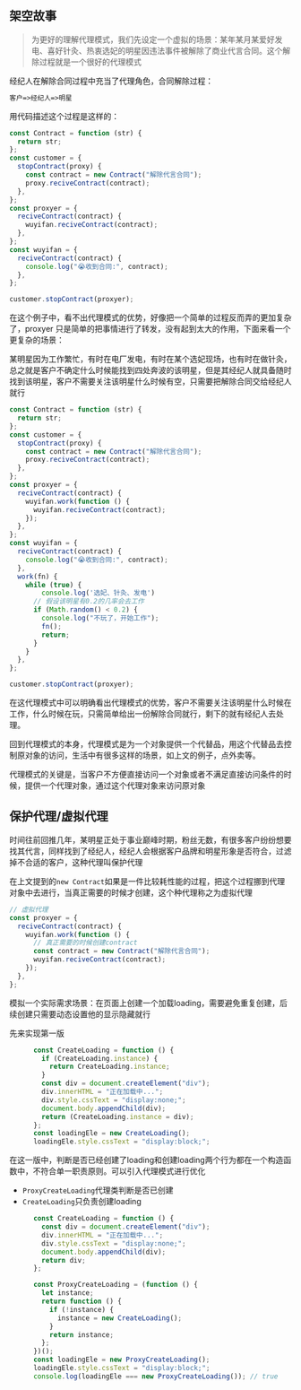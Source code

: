 ## 架空故事

> 为更好的理解代理模式，我们先设定一个虚拟的场景：某年某月某爱好发电、喜好针灸、热衷选妃的明星因违法事件被解除了商业代言合同。这个解除过程就是一个很好的代理模式

经纪人在解除合同过程中充当了代理角色，合同解除过程：

```html
客户=>经纪人=>明星
```

用代码描述这个过程是这样的：

```js
const Contract = function (str) {
  return str;
};
const customer = {
  stopContract(proxy) {
    const contract = new Contract("解除代言合同");
    proxy.reciveContract(contract);
  },
};
const proxyer = {
  reciveContract(contract) {
    wuyifan.reciveContract(contract);
  },
};
const wuyifan = {
  reciveContract(contract) {
    console.log("😭收到合同:", contract);
  },
};

customer.stopContract(proxyer);
```

在这个例子中，看不出代理模式的优势，好像把一个简单的过程反而弄的更加复杂了，proxyer 只是简单的把事情进行了转发，没有起到太大的作用，下面来看一个更复杂的场景：

某明星因为工作繁忙，有时在电厂发电，有时在某个选妃现场，也有时在做针灸，总之就是客户不确定什么时候能找到四处奔波的该明星，但是其经纪人就具备随时找到该明星，客户不需要关注该明星什么时候有空，只需要把解除合同交给经纪人就行

```js
const Contract = function (str) {
  return str;
};
const customer = {
  stopContract(proxy) {
    const contract = new Contract("解除代言合同");
    proxy.reciveContract(contract);
  },
};
const proxyer = {
  reciveContract(contract) {
    wuyifan.work(function () {
      wuyifan.reciveContract(contract);
    });
  },
};
const wuyifan = {
  reciveContract(contract) {
    console.log("😭收到合同:", contract);
  },
  work(fn) {
    while (true) {
    	console.log('选妃、针灸、发电')
      // 假设该明星有0.2的几率会去工作
      if (Math.random() < 0.2) {
        console.log("不玩了，开始工作");
        fn();
        return;
      }
    }
  },
};

customer.stopContract(proxyer);
```

在这代理模式中可以明确看出代理模式的优势，客户不需要关注该明星什么时候在工作，什么时候在玩，只需简单给出一份解除合同就行，剩下的就有经纪人去处理。

回到代理模式的本身，代理模式是为一个对象提供一个代替品，用这个代替品去控制原对象的访问，生活中有很多这样的场景，如上文的例子，点外卖等。

代理模式的关键是，当客户不方便直接访问一个对象或者不满足直接访问条件的时候，提供一个代理对象，通过这个代理对象来访问原对象

## 保护代理/虚拟代理

时间往前回推几年，某明星正处于事业巅峰时期，粉丝无数，有很多客户纷纷想要找其代言，同样找到了经纪人，经纪人会根据客户品牌和明星形象是否符合，过滤掉不合适的客户，这种代理叫保护代理

在上文提到的`new Contract`如果是一件比较耗性能的过程，把这个过程挪到代理对象中去进行，当真正需要的时候才创建，这个种代理称之为虚拟代理

```js
// 虚拟代理
const proxyer = {
  reciveContract(contract) {
    wuyifan.work(function () {
      // 真正需要的时候创建contract
      const contract = new Contract("解除代言合同");
      wuyifan.reciveContract(contract);
    });
  },
};
```

模拟一个实际需求场景：在页面上创建一个加载loading，需要避免重复创建，后续创建只需要动态设置他的显示隐藏就行

先来实现第一版

```js
      const CreateLoading = function () {
        if (CreateLoading.instance) {
          return CreateLoading.instance;
        }
        const div = document.createElement("div");
        div.innerHTML = "正在加载中...";
        div.style.cssText = "display:none;";
        document.body.appendChild(div);
        return (CreateLoading.instance = div);
      };
      const loadingEle = new CreateLoading();
      loadingEle.style.cssText = "display:block;";
```

在这一版中，判断是否已经创建了loading和创建loading两个行为都在一个构造函数中，不符合单一职责原则。可以引入代理模式进行优化

- `ProxyCreateLoading`代理类判断是否已创建
- `CreateLoading`只负责创建loading

```js
      const CreateLoading = function () {
        const div = document.createElement("div");
        div.innerHTML = "正在加载中...";
        div.style.cssText = "display:none;";
        document.body.appendChild(div);
        return div;
      };

      const ProxyCreateLoading = (function () {
        let instance;
        return function () {
          if (!instance) {
            instance = new CreateLoading();
          }
          return instance;
        };
      })();
      const loadingEle = new ProxyCreateLoading();
      loadingEle.style.cssText = "display:block;";
      console.log(loadingEle === new ProxyCreateLoading()); // true
```



